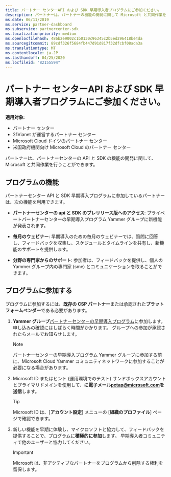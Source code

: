 ```yaml
---
title: パートナー センターAPI および SDK 早期導入者プログラムにご参加ください。
description: パートナーは、パートナーの機能の開発に関して Microsoft と共同作業を行うことができます。
ms.date: 06/11/2019
ms.service: partner-dashboard
ms.subservice: partnercenter-sdk
ms.localizationpriority: medium
ms.openlocfilehash: 486b2e9002c1b0130c96345c2b5ed296418be4da
ms.sourcegitcommit: 89cdf326f5684fb447d91d817f32dfcbf08ada3a
ms.translationtype: MT
ms.contentlocale: ja-JP
ms.lasthandoff: 04/25/2020
ms.locfileid: "82155594"
---
```

# <a name="join-the-partner-center-api-and-sdk-early-adopter-program"></a>パートナー センターAPI および SDK 早期導入者プログラムにご参加ください。

**適用対象:**

- パートナー センター
- 21Vianet が運営するパートナー センター
- Microsoft Cloud ドイツのパートナー センター
- 米国政府機関向け Microsoft Cloud のパートナー センター

パートナーは、パートナーセンターの API と SDK の機能の開発に関して、Microsoft と共同作業を行うことができます。

## <a name="program-features"></a>プログラムの機能

パートナーセンター API と SDK 早期導入プログラムに参加しているパートナーは、次の機能を利用できます。

- **パートナーセンターの api と SDK のプレリリース版へのアクセス**: プライベートパートナーセンターの早期導入プログラム Yammer グループに新機能が発表されます。

- **毎月のウェビナー**: 早期導入のための毎月のウェビナーでは、質問に回答し、フィードバックを収集し、スケジュールとタイムラインを共有し、新機能のサポートを提供します。

- **分野の専門家からのサポート**: 参加者は、フィードバックを提供し、個人の Yammer グループ内の専門家 (sme) とコミュニケーションを取ることができます。

## <a name="join-the-program"></a>プログラムに参加する

プログラムに参加するには、**既存の CSP パートナー**または承認された**プラットフォームベンダー**である必要があります。

1. **Yammer グループ**[パートナーセンターの早期導入プログラム](https://www.yammer.com/cloudpartnercommunity/#/threads/inGroup?type=in_group&feedId=5944712&view=all)に参加します。 申し込みの確認にはしばらく時間がかかります。 グループへの参加が承認されたらメールでお知らせします。

   > [!NOTE]
   > パートナーセンターの早期導入プログラム Yammer グループに参加する前に、Microsoft Cloud Yammer コミュニティネットワークに参加することが必要になる場合があります。

2. Microsoft ID またはヒント (運用環境でのテスト) サンドボックスアカウントとプライマリドメインを使用して、**に電子メール[pctap@microsoft.com](mailto:pctap@microsoft.com)を送信**します。

   > [!TIP]
   > Microsoft ID は、[**アカウント設定**] メニューの [**組織のプロファイル**] ページで確認できます。

3. 新しい機能を早期に体験し、マイクロソフトと協力して、フィードバックを提供することで、プログラムに**積極的に参加**します。 早期導入者コミュニティで他のユーザーと協力してください。

   > [!IMPORTANT]
   > Microsoft は、非アクティブなパートナーをプログラムから削除する権利を留保します。
